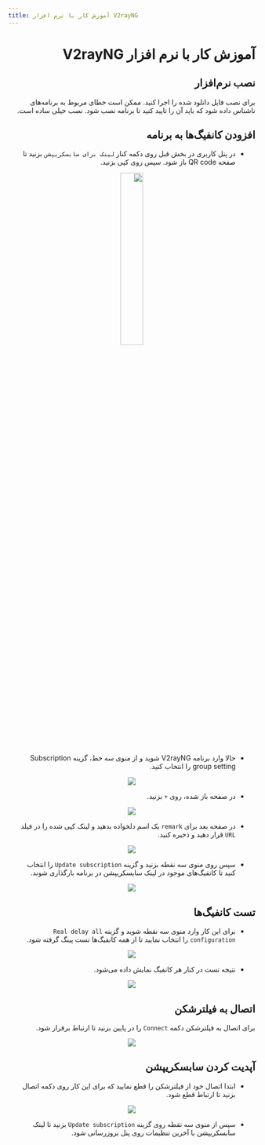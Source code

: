 ```yaml
---
title: آموزش کار با نرم افزار V2rayNG
---
```


<div dir="rtl" markdown="1">

# آموزش کار با نرم افزار V2rayNG


## نصب نرم‌افزار
برای نصب فایل دانلود شده را اجرا کنید. ممکن است خطای مربوط به برنامه‌های ناشناس داده شود که باید آن را تایید کنید تا برنامه نصب شود. نصب خیلی ساده است.

## افزودن کانفیگ‌ها به برنامه

* در پنل کاربری در بخش قبل روی دکمه کنار `لینک برای سابسکریپشن` بزنید تا صفحه QR code باز شود. سپس روی کپی بزنید.
<div align=center markdown=1>
<img width=30% src="https://github.com/hiddify/hiddify-config/assets/125398461/0bd7cdb5-79f1-414e-869b-13377435c472" />
</div>


* حالا  وارد برنامه V2rayNG شوید و از منوی سه خط، گزینه Subscription group setting را انتخاب کنید.


<div align=center markdown=1>
<img src="https://github.com/hiddify/hiddify-config/assets/125398461/6363d390-30c9-4db9-a64d-15605ba11824" />
</div>


* در صفحه باز شده، روی `+` بزنید.


<div align=center markdown=1>
<img src="https://github.com/hiddify/hiddify-config/assets/125398461/98439a04-bce3-4d21-af7b-d0aae957f14a" />
</div>



* در صفحه بعد برای `remark` یک اسم دلخواده بدهید و لینک کپی شده را در فیلد `URL` قرار دهید و ذخیره کنید.



<div align=center markdown=1>
<img src="https://github.com/hiddify/hiddify-config/assets/125398461/572e8384-9284-4801-a631-0621718393c9" />
</div>

* سپس روی منوی سه نقطه بزنید و گزینه `Update subscription` را انتخاب کنید تا کانفیگ‌های موجود در لینک سابسکریپشن در برنامه بارگذاری شوند.


<div align=center markdown=1>
<img src="https://github.com/hiddify/hiddify-config/assets/125398461/64a1f43c-b8fc-4f46-8206-1357ad5394db" />
</div>


## تست کانفیگ‌ها
* برای این کار وارد منوی سه نقطه شوید و گزینه `Real delay all configuration` را انتخاب نمایید تا از همه کانفیگ‌ها تست پینگ گرفته شود.


<div align=center markdown=1>
<img src="https://github.com/hiddify/hiddify-config/assets/125398461/17406ecc-e22b-4acc-9fdc-ac2c182741e4" />
</div>


* نتیجه تست در کنار هر کانفیگ نمایش داده می‌شود.


<div align=center markdown=1>
<img src="https://github.com/hiddify/hiddify-config/assets/125398461/5ac550c5-6387-4f1c-841c-935fc58f65cd" />
</div>


## اتصال به فیلترشکن
برای اتصال به فیلترشکن دکمه `Connect` را در پایین بزنید تا ارتباط برقرار شود.


<div align=center markdown=1>
<img src="https://github.com/hiddify/hiddify-config/assets/125398461/11b6f98b-406a-4007-8125-11a8128a2187" />
</div>

## آپدیت کردن سابسکریپشن
* ابتدا اتصال خود از فیلترشکن را قطع نمایید که برای این کار روی دکمه اتصال بزنید تا ارتباط قطع شود.

<div align=center markdown=1>
<img src="https://github.com/hiddify/hiddify-config/assets/125398461/9fb9c6d8-852c-48fc-9c18-8fd59ca899af" />
</div>


* سپس از منوی سه نقطه روی گزینه `Update subscription` بزنید تا لینک سابسکریپشن با آخرین تنظیمات روی پنل بروزرسانی شود.
